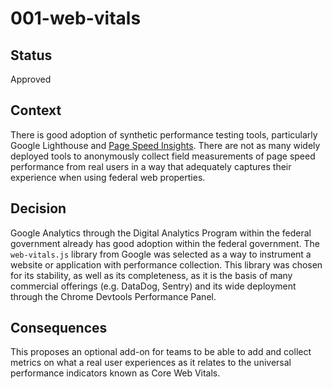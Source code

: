 # 001-web-vitals

## Status

Approved

## Context

There is good adoption of synthetic performance testing tools, particularly Google Lighthouse and [Page Speed Insights](https://pagespeed.web.dev). There are not as many widely deployed tools to anonymously collect field measurements of  page speed performance from real users in a way that adequately captures their experience when using federal web properties.    

## Decision

Google Analytics through the Digital Analytics Program within the federal government already has good adoption within the federal government. The `web-vitals.js` library from Google was selected as a way to instrument a website or application with performance collection. This library was chosen for its stability, as well as its completeness, as it is the basis of many commercial offerings (e.g. DataDog, Sentry) and its wide deployment through the Chrome Devtools Performance Panel. 

## Consequences

This proposes an optional add-on for teams to be able to add and collect metrics on what a real user experiences as it relates to the universal performance indicators known as Core Web Vitals.
